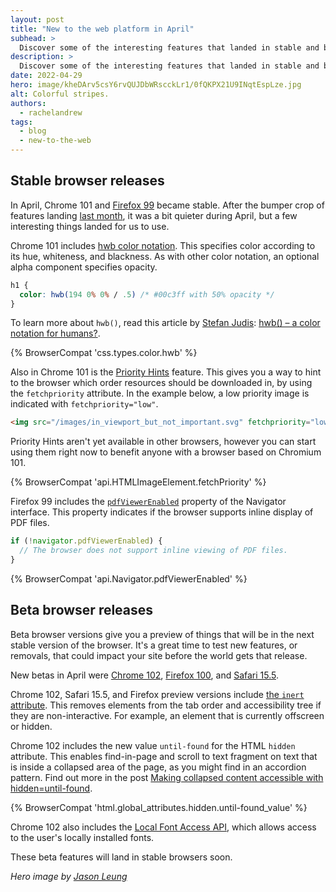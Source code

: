 ```yaml
---
layout: post
title: "New to the web platform in April"
subhead: >
  Discover some of the interesting features that landed in stable and beta web browsers during April 2022. 
description: >
  Discover some of the interesting features that landed in stable and beta web browsers during April 2022.
date: 2022-04-29
hero: image/kheDArv5csY6rvQUJDbWRscckLr1/0fQKPX21U9INqtEspLze.jpg
alt: Colorful stripes.
authors:
  - rachelandrew
tags:
  - blog
  - new-to-the-web
---
```


## Stable browser releases

In April, Chrome 101 and [Firefox 99](https://developer.mozilla.org/docs/Mozilla/Firefox/Releases/99) became stable. After the bumper crop of features landing [last month](/web-platform-03-2022/), it was a bit quieter during April, but a few interesting things landed for us to use.

Chrome 101 includes [hwb color notation](https://developer.mozilla.org/docs/Web/CSS/color_value/hwb). This specifies color according to its hue, whiteness, and blackness. As with other color notation, an optional alpha component specifies opacity.

```css
h1 {
  color: hwb(194 0% 0% / .5) /* #00c3ff with 50% opacity */
}
```

To learn more about `hwb()`, read this article by [Stefan Judis](https://twitter.com/stefanjudis/): [hwb() – a color notation for humans?](https://www.stefanjudis.com/blog/hwb-a-color-notation-for-humans/).

{% BrowserCompat 'css.types.color.hwb' %}

Also in Chrome 101 is the [Priority Hints](/priority-hints/) feature. This gives you a way to hint to the browser which order resources should be downloaded in, by using the `fetchpriority` attribute. In the example below, a low priority image is indicated with `fetchpriority="low"`.

```html
<img src="/images/in_viewport_but_not_important.svg" fetchpriority="low" alt="I'm an unimportant image!">
```

Priority Hints aren't yet available in other browsers, however you can start using them right now to benefit anyone with a browser based on Chromium 101.

{% BrowserCompat 'api.HTMLImageElement.fetchPriority' %}

Firefox 99 includes the [`pdfViewerEnabled`](https://developer.mozilla.org/docs/Web/API/Navigator/pdfViewerEnabled) property of the Navigator interface. This property indicates if the browser supports inline display of PDF files.

```js
if (!navigator.pdfViewerEnabled) {
  // The browser does not support inline viewing of PDF files.
}
```

{% BrowserCompat 'api.Navigator.pdfViewerEnabled' %}

## Beta browser releases

Beta browser versions give you a preview of things that will be in the next stable version of the browser. It's a great time to test new features, or removals, that could impact your site before the world gets that release.

New betas in April were [Chrome 102](https://blog.chromium.org/2022/04/chrome-102-window-controls-overlay-host.html), [Firefox 100](https://developer.mozilla.org/docs/Mozilla/Firefox/Releases/100), and [Safari 15.5](https://developer.apple.com/documentation/safari-release-notes/safari-15_5-release-notes). 

Chrome 102, Safari 15.5, and Firefox preview versions include [the `inert` attribute](https://developer.chrome.com/blog/inert/). This removes elements from the tab order and accessibility tree if they are non-interactive. For example, an element that is currently offscreen or hidden. 

Chrome 102 includes the new value `until-found` for the HTML `hidden` attribute. This enables find-in-page and scroll to text fragment on text that is inside a collapsed area of the page, as you might find in an accordion pattern. Find out more in the post [Making collapsed content accessible with hidden=until-found](https://developer.chrome.com/blog/hidden-until-found/).

{% BrowserCompat 'html.global_attributes.hidden.until-found_value' %}

Chrome 102 also includes the [Local Font Access API](/local-fonts/), which allows access to the user's locally installed fonts.

These beta features will land in stable browsers soon.

_Hero image by [Jason Leung](https://unsplash.com/@ninjason)_
  
  